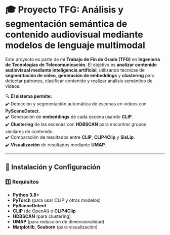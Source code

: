 # 🎓 Proyecto TFG: Análisis y segmentación semántica de contenido audiovisual mediante modelos de lenguaje multimodal

Este proyecto es parte de mi **Trabajo de Fin de Grado (TFG)** en **Ingeniería de Tecnologías de Telecomunicación**. El objetivo es **analizar contenido audiovisual mediante inteligencia artificial**, utilizando técnicas de **segmentación de video**, **generación de embeddings** y **clustering** para detectar patrones, clasificar contenido y realizar análisis semántico de videos.  

🔍 **El sistema permite:**  
✔️ Detección y segmentación automática de escenas en videos con **PySceneDetect**.  
✔️ Generación de **embeddings** de cada escena usando **CLIP**.  
✔️ **Clustering** de las escenas con **HDBSCAN** para encontrar grupos similares de contenido.  
✔️ Comparación de resultados entre **CLIP**, **CLIP4Clip** y **SisLip**.  
✔️ **Visualización** de resultados mediante **UMAP**. 

---

## 🚀 Instalación y Configuración  

### **1️⃣ Requisitos**  
- **Python 3.8+**  
- **PyTorch** (para usar CLIP y otros modelos)  
- **PySceneDetect**  
- **CLIP** (de OpenAI) o **CLIP4Clip**  
- **HDBSCAN** (para clustering)  
- **UMAP** (para reducción de dimensionalidad)  
- **Matplotlib**, **Seaborn** (para visualización)  
